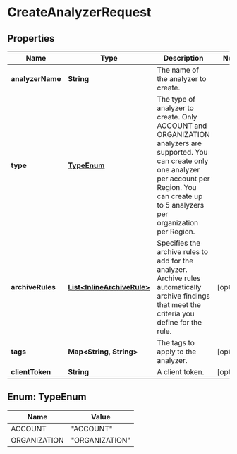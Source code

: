 

# CreateAnalyzerRequest


## Properties

| Name | Type | Description | Notes |
|------------ | ------------- | ------------- | -------------|
|**analyzerName** | **String** | The name of the analyzer to create. |  |
|**type** | [**TypeEnum**](#TypeEnum) | The type of analyzer to create. Only ACCOUNT and ORGANIZATION analyzers are supported. You can create only one analyzer per account per Region. You can create up to 5 analyzers per organization per Region. |  |
|**archiveRules** | [**List&lt;InlineArchiveRule&gt;**](InlineArchiveRule.md) | Specifies the archive rules to add for the analyzer. Archive rules automatically archive findings that meet the criteria you define for the rule. |  [optional] |
|**tags** | **Map&lt;String, String&gt;** | The tags to apply to the analyzer. |  [optional] |
|**clientToken** | **String** | A client token. |  [optional] |



## Enum: TypeEnum

| Name | Value |
|---- | -----|
| ACCOUNT | &quot;ACCOUNT&quot; |
| ORGANIZATION | &quot;ORGANIZATION&quot; |



